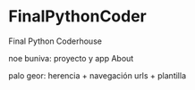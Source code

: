 # FinalPythonCoder
Final Python Coderhouse

noe buniva: proyecto y app About

palo geor: herencia + navegación urls + plantilla   
